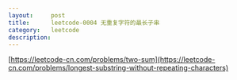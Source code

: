 ```yaml
---
layout:     post
title:      leetcode-0004 无重复字符的最长子串
category:   leetcode
description: 
---
```



[https://leetcode-cn.com/problems/two-sum](https://leetcode-cn.com/problems/longest-substring-without-repeating-characters)

